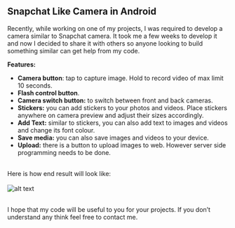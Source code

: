 <h2>Snapchat Like Camera in Android</h2>
<p>Recently, while working on one of my projects, I was required to develop a camera similar to Snapchat camera. It took me a few weeks to develop it and now I decided to share it with others so anyone looking to build something similar can get help from my code.<br />

<strong>Features:</strong></p><ul><li><strong>Camera button</strong>: tap to capture image. Hold to record video of max limit 10 seconds.</li><li><strong>Flash control button</strong>.</li><li><strong>Camera switch button:</strong> to switch between front and back cameras.</li><li><strong>Stickers:</strong> you can add stickers to your photos and videos. Place stickers anywhere on camera preview and adjust their sizes accordingly.</li><li><strong>Add Text:</strong> similar to stickers, you can also add text to images and videos and change its font colour.</li><li><strong>Save media:</strong> you can also save images and videos to your device.</li><li><strong>Upload:</strong> there is a button to upload images to web. However server side programming needs to be done.</li></ul><br />Here is how end result will look like:<br /><br />![alt text](https://raw.githubusercontent.com/abdulhaq/SnapchatLikeCamera/master/app/src/main/res/drawable/avatar-89.jpg)<br /><br /><p>I hope that my code will be useful to you for your projects. If you don&rsquo;t understand any think feel free to contact me.</p>
